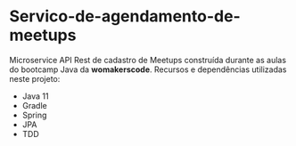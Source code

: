 # Servico-de-agendamento-de-meetups

Microservice API Rest de cadastro de Meetups construída durante as aulas do bootcamp Java da <b>womakerscode</b>.
Recursos e dependências utilizadas neste projeto:
- Java 11
- Gradle
- Spring 
- JPA
- TDD